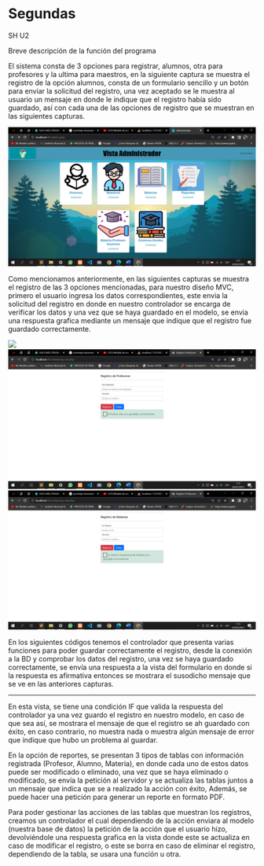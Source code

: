# Segundas
 SH U2

Breve descripción de la función del programa

 
El sistema consta de 3 opciones para registrar, alumnos, otra para profesores y la ultima para maestros, en la siguiente captura se muestra el registro de la opción alumnos, consta de un formulario sencillo y un botón para enviar la solicitud del registro, una vez aceptado se le muestra al usuario un mensaje en donde le indique que el registro había sido guardado, así con cada una de las opciones de registro que se muestran en las siguientes capturas.

<img src="https://github.com/Angel320/Segundas/blob/main/menu.jpg">


Como mencionamos anteriormente, en las siguientes capturas se muestra el registro de las 3 opciones mencionadas, para nuestro diseño MVC, primero el usuario ingresa los datos correspondientes, este envia la solicitud del registro en donde en nuestro controlador se encarga de verificar los datos y una vez que se haya guardado en el modelo, se envia una respuesta grafica mediante un mensaje que indique que el registro fue guardado correctamente.
 
 <img src="https://github.com/Angel320/Segundas/blob/main/registro.jpg">
 <img src="https://github.com/Angel320/Segundas/blob/main/registro2.jpg">
 <img src="https://github.com/Angel320/Segundas/blob/main/registro3.jpg">

 







En los siguientes códigos tenemos el controlador que presenta varias funciones para poder guardar correctamente el registro, desde la conexión a la BD y comprobar los datos del registro, una vez se haya guardado correctamente, se envía una respuesta a la vista del formulario en donde si la respuesta es afirmativa entonces se mostrara el susodicho mensaje que se ve en las anteriores capturas. 



------


En esta vista, se tiene una condición IF que valida la respuesta del controlador ya una vez guardo el registro en nuestro modelo, en caso de que sea así, se mostrara el mensaje de que el registro se ah guardado con éxito, en caso contrario, no muestra nada o muestra algún mensaje de error que indique que hubo un problema al guardar.
 




En la opción de reportes, se presentan 3 tipos de tablas con información registrada (Profesor, Alumno, Materia), en donde cada uno de estos datos puede ser modificado o eliminado, una vez que se haya eliminado o modificado, se envía la petición al servidor y se actualiza las tablas juntos a un mensaje que indica que se a realizado la acción con éxito, Además, se puede hacer una petición para generar un reporte en formato PDF.
  
 	
Para poder gestionar las acciones de las tablas que muestran los registros, creamos un controlador el cual dependiendo de la acción enviara al modelo (nuestra base de datos) la petición de la acción que el usuario hizo, devolviéndole una respuesta grafica en la vista donde este se actualiza en caso de modificar el registro, o este se borra en caso de eliminar el registro, dependiendo de la tabla, se usara una función u otra.
